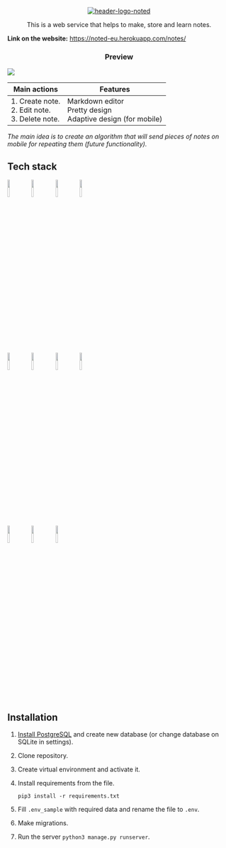 <p align="center"><a href="https://noted-eu.herokuapp.com/notes/"><img src="https://i.ibb.co/r3M4k7w/header-logo-noted.png" alt="header-logo-noted" border="0"></a></p>


<p align="center">This is a web service that helps to make, store and learn notes.</p>

**Link on the website:** https://noted-eu.herokuapp.com/notes/

<h3 align="center">Preview</h3>

![](https://s4.gifyu.com/images/ezgif.com-gif-maker81b4ab4828f7ef6c.gif?style=centerme)

| Main actions                                          | Features                                                     |
| ----------------------------------------------------- | ------------------------------------------------------------ |
| 1. Create note.<br> 2. Edit note.<br> 3. Delete note. | Markdown editor<br>Pretty design<br>Adaptive design (for mobile) |

*The main idea is to create an algorithm that will send pieces of notes on mobile for repeating them (future functionality).*



## Tech stack

<p>
  <code><img width="10%" src="https://www.vectorlogo.zone/logos/python/python-ar21.svg"></code>
  <code><img width="10%" src="https://www.vectorlogo.zone/logos/djangoproject/djangoproject-ar21.svg"></code>
  <code><img width="10%" src="https://www.vectorlogo.zone/logos/postgresql/postgresql-ar21.svg"></code>
  <code><img width="10%" src="https://www.vectorlogo.zone/logos/w3_html5/w3_html5-ar21.svg"></code><br/>
  <code><img width="10%" src="https://www.vectorlogo.zone/logos/netlifyapp_watercss/netlifyapp_watercss-ar21.svg"></code>
<code><img width="10%" src="https://www.vectorlogo.zone/logos/getbootstrap/getbootstrap-ar21.svg"></code>
      <code><img width="10%" src="https://www.vectorlogo.zone/logos/git-scm/git-scm-ar21.svg"></code>
  <code><img width="10%" src="https://www.vectorlogo.zone/logos/linux/linux-ar21.svg"></code><br/>
    <code><img width="10%" src="https://www.vectorlogo.zone/logos/github/github-ar21.svg"></code>
    <code><img width="10%" src="https://www.vectorlogo.zone/logos/gunicorn/gunicorn-ar21.svg"></code>
    <code><img width="10%" src="https://www.vectorlogo.zone/logos/heroku/heroku-ar21.svg"></code>
</p>



## Installation

1. [Install PostgreSQL](https://www.postgresql.org/download/) and create new database (or change database on SQLite in settings).

2. Clone repository.
   
4. Create virtual environment and activate it.

5. Install requirements from the file.

   `pip3 install -r requirements.txt`

6. Fill `.env_sample` with required data and rename the file to `.env`.

7. Make migrations.

8. Run the server `python3 manage.py runserver`.




